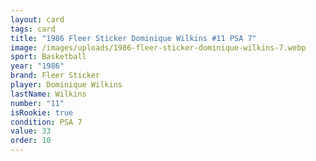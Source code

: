 ```yaml
---
layout: card
tags: card
title: "1986 Fleer Sticker Dominique Wilkins #11 PSA 7"
image: /images/uploads/1986-fleer-sticker-dominique-wilkins-7.webp
sport: Basketball
year: "1986"
brand: Fleer Sticker
player: Dominique Wilkins
lastName: Wilkins
number: "11"
isRookie: true
condition: PSA 7
value: 33
order: 10
---
```

